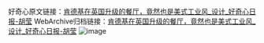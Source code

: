 好奇心原文链接：[肯德基在英国升级的餐厅，竟然也是美式工业风_设计_好奇心日报-胡莹](https://www.qdaily.com/articles/3364.html)
WebArchive归档链接：[肯德基在英国升级的餐厅，竟然也是美式工业风_设计_好奇心日报-胡莹](http://web.archive.org/web/20190623152100/https://www.qdaily.com/articles/3364.html)
![image](http://ww3.sinaimg.cn/large/007d5XDpgy1g3vcjr1mp4j30u0477hd2)
